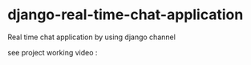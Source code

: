 # django-real-time-chat-application
Real time chat application by using django channel



see project working video : 

